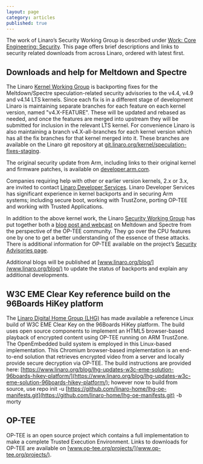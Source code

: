 ```yaml
---
layout: page
category: articles
published: true
---
```

The work of Linaro’s Security Working Group is described under [Work: Core Engineering: Security](https://www.linaro.org/core/security/). This page offers brief descriptions and links to security related downloads from across Linaro, ordered with latest first.

## Downloads and help for Meltdown and Spectre

The Linaro [Kernel Working Group](https://www.linaro.org/core/kernel/) is backporting fixes for the Meltdown/Spectre speculation-related security advisories to the v4.4, v4.9 and v4.14 LTS kernels. Since each fix is in a different stage of development Linaro is maintaining separate branches for each feature on each kernel version, named "v4.X-FEATURE". These will be updated and rebased as needed, and once the features are merged into upstream they will be submitted for inclusion in the relevant LTS kernel. For convenience Linaro is also maintaining a branch v4.X-all-branches for each kernel version which has all the fix branches for that kernel merged into it. These branches are available on the Linaro git repository at [git.linaro.org/kernel/speculation-fixes-staging](git.linaro.org/kernel/speculation-fixes-staging).  

The original security update from Arm, including links to their original kernel and firmware patches, is available on [developer.arm.com](https://developer.arm.com/support/security-update).

Companies requiring help with other or earlier version kernels, 2.x or 3.x, are invited to contact [Linaro Developer Services](https://www.linaro.org/services/#developer-services-contact-us). Linaro Developer Services has significant experience in kernel backports and in securing Arm systems; including secure boot, working with TrustZone, porting OP-TEE and working with Trusted Applications.

In addition to the above kernel work, the Linaro [Security Working Group](https://www.linaro.org/core/security/) has put together both a [blog post and webcast](https://www.linaro.org/blog/meltdown-spectre/) on Meltdown and Spectre from the perspective of the OP-TEE community. They go over the CPU features one by one to get a better understanding of the essence of these attacks. There is additional information for OP-TEE available on the project’s [Security Advisories page](https://www.op-tee.org/security-advisories/).

Additional blogs will be published at [www.linaro.org/blog/](www.linaro.org/blog/) to update the status of backports and explain any additional developments.

## W3C EME Clear Key reference build on the 96Boards HiKey platform

The [Linaro Digital Home Group (LHG)](https://www.linaro.org/groups/lhg/) has made available a reference Linux build of W3C EME Clear Key on the 96Boards HiKey platform. The build uses open source components to implement an HTML5 browser-based playback of encrypted content using OP-TEE running on ARM TrustZone. The OpenEmbedded build system is employed in this Linux-based implementation. This Chromium browser-based implementation is an end-to-end solution that retrieves encrypted video from a server and locally provide secure decryption via OP-TEE. The build instructions are provided here:  [https://www.linaro.org/blog/lhg-updates-w3c-eme-solution-96boards-hikey-platform/](https://www.linaro.org/blog/lhg-updates-w3c-eme-solution-96boards-hikey-platform/); however now to build from source, use repo init -u [https://github.com/linaro-home/lhg-oe-manifests.git](https://github.com/linaro-home/lhg-oe-manifests.git) -b morty

## OP-TEE

OP-TEE is an open source project which contains a full implementation to make a complete Trusted Execution Environment. Links to downloads for OP-TEE are available on [www.op-tee.org/projects/](www.op-tee.org/projects/). 
